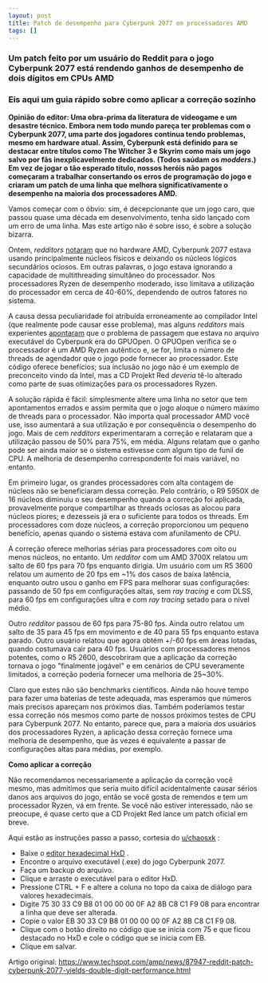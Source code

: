 ```yaml
---
layout: post
title: Patch de desempenho para Cyberpunk 2077 em processadores AMD
tags: []
---
```


### Um patch feito por um usuário do Reddit para o jogo Cyberpunk 2077 está rendendo ganhos de desempenho de dois dígitos em CPUs AMD

### Eis aqui um guia rápido sobre como aplicar a correção sozinho

**Opinião do editor: Uma obra-prima da literatura de videogame e um desastre técnico. Embora nem todo mundo pareça ter problemas com o Cyberpunk 2077, uma parte dos jogadores continua tendo problemas, mesmo em hardware atual. Assim, Cyberpunk está definido para se destacar entre títulos como The Witcher 3 e Skyrim como mais um jogo salvo por fãs inexplicavelmente dedicados. (Todos saúdam os *modders*.) Em vez de jogar o tão esperado título, nossos heróis não pagos começaram a trabalhar consertando os erros de programação do jogo e criaram um patch de uma linha que melhora significativamente o desempenho na maioria dos processadores AMD.** 

Vamos começar com o óbvio: sim, é decepcionante que um jogo caro, que passou quase uma década em desenvolvimento, tenha sido lançado com um erro de uma linha. Mas este artigo não é sobre isso, é sobre a solução bizarra.

Ontem, *redditors* [notaram](https://www.reddit.com/r/Amd/comments/kbp0np/cyberpunk_2077_seems_to_ignore_smt_and_mostly/gfjf1vo/) que no hardware AMD, Cyberpunk 2077 estava usando principalmente núcleos físicos e deixando os núcleos lógicos secundários ociosos. Em outras palavras, o jogo estava ignorando a capacidade de multithreading simultâneo do processador. Nos processadores Ryzen de desempenho moderado, isso limitava a utilização do processador em cerca de 40-60%, dependendo de outros fatores no sistema.

A causa dessa peculiaridade foi atribuída erroneamente ao compilador Intel (que realmente pode causar esse problema), mas alguns *redditors* mais experientes [apontaram](https://www.reddit.com/r/pcgaming/comments/kbsywg/cyberpunk_2077_used_an_intel_c_compiler_which/gfknein/?context=3) que o problema de passagem que estava no arquivo executável do Cyberpunk era do GPUOpen. O GPUOpen verifica se o processador é um AMD Ryzen autêntico e, se for, limita o número de threads de agendador que o jogo pode fornecer ao processador. Este código oferece benefícios; sua inclusão no jogo não é um exemplo de preconceito vindo da Intel, mas a CD Projekt Red *deveria* tê-lo alterado como parte de suas otimizações para os processadores Ryzen.

A solução rápida é fácil: simplesmente altere uma linha no setor que tem apontamentos errados e assim permita que o jogo aloque o número máximo de threads para o processador. Não importa qual processador AMD você use, isso aumentará a sua utilização e por consequência o desempenho do jogo. Mais de cem *redditors* experimentaram a correção e relataram que a utilização passou de 50% para 75%, em média. Alguns relatam que o ganho pode ser ainda maior se o sistema estivesse com algum tipo de funil de CPU. A melhoria de desempenho correspondente foi mais variável, no entanto.

Em primeiro lugar, os grandes processadores com alta contagem de núcleos não se beneficiaram dessa correção. Pelo contrário, o R9 5950X de 16 núcleos diminuiu o seu desempenho quando a correção foi aplicada, provavelmente porque compartilhar as threads ociosas as alocou para núcleos piores; e dezesseis já era o suficiente para todos os threads. Em processadores com doze núcleos, a correção proporcionou um pequeno benefício, apenas quando o sistema estava com afunilamento de CPU.

A correção oferece melhorias sérias para processadores com oito ou menos núcleos, no entanto. Um *redditor* com um AMD 3700X relatou um salto de 60 fps para 70 fps enquanto dirigia. Um usuário com um R5 3600 relatou um aumento de 20 fps em ~1% dos casos de baixa latência, enquanto outro usou o ganho em FPS para melhorar suas configurações: passando de 50 fps em configurações altas, sem *ray tracing* e com DLSS, para 60 fps em configurações ultra e com *ray tracing* setado para o nível médio.

Outro *redditor* passou de 60 fps para 75-80 fps. Ainda outro relatou um salto de 35 para 45 fps em movimento e de 40 para 55 fps enquanto estava parado. Outro usuário relatou que agora obtém +/-60 fps em áreas lotadas, quando costumava cair para 40 fps. Usuários com processadores menos potentes, como o R5 2600, descobriram que a aplicação da correção tornava o jogo "finalmente jogável" e em cenários de CPU severamente limitados, a correção poderia fornecer uma melhoria de 25~30%.

Claro que estes não são benchmarks científicos. Ainda não houve tempo para fazer uma baterias de teste adequada, mas esperamos que números mais precisos apareçam nos próximos dias. Também poderíamos testar essa correção nós mesmos como parte de nossos próximos testes de CPU para Cyberpunk 2077. No entanto, parece que, para a maioria dos usuários dos processadores Ryzen, a aplicação dessa correção fornece uma melhoria de desempenho, que às vezes é equivalente a passar de configurações altas para médias, por exemplo.

**Como aplicar a correção**

Não recomendamos necessariamente a aplicação da correção você mesmo, mas admitimos que seria muito difícil acidentalmente causar sérios danos aos arquivos do jogo, então se você gosta de remendos e tem um processador Ryzen, vá em frente. Se você não estiver interessado, não se preocupe, é quase certo que a CD Projekt Red lance um patch oficial em breve.

Aqui estão as instruções passo a passo, cortesia do [u/chaosxk](https://www.reddit.com/r/cyberpunkgame/comments/kbrsta/psa_amd_cpu_you_can_double_your_fps/gfk8af5/?utm_source=reddit&utm_medium=web2x&context=3) :

- Baixe o [editor hexadecimal HxD](https://mh-nexus.de/en/downloads.php?product=HxD20) .
- Encontre o arquivo executável (.exe) do jogo Cyberpunk 2077.
- Faça um backup do arquivo.
- Clique e arraste o executável para o editor HxD.
- Pressione CTRL + F e altere a coluna no topo da caixa de diálogo para valores hexadecimais.
- Digite 75 30 33 C9 B8 01 00 00 00 0F A2 8B C8 C1 F9 08 para encontrar a linha que deve ser alterada.
- Copie o valor EB 30 33 C9 B8 01 00 00 00 0F A2 8B C8 C1 F9 08.
- Clique com o botão direito no código que se inicia com 75 e que ficou destacado no HxD e cole o código que se inicia com EB.
- Clique em salvar.

Artigo original: https://www.techspot.com/amp/news/87947-reddit-patch-cyberpunk-2077-yields-double-digit-performance.html
